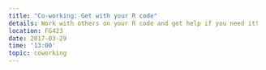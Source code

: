 ```yaml
---
title: "Co-working: Get with your R code"
details: Work with others on your R code and get help if you need it!
location: FG423
date: 2017-03-29
time: '13:00'
topic: coworking
---
```

